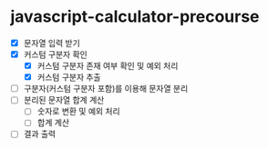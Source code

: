 # javascript-calculator-precourse

- [x] 문자열 입력 받기
- [x] 커스텀 구분자 확인
  - [x] 커스텀 구분자 존재 여부 확인 및 예외 처리
  - [x] 커스텀 구분자 추출
- [ ] 구분자(커스텀 구분자 포함)를 이용해 문자열 분리
- [ ] 분리된 문자열 합계 계산
  - [ ] 숫자로 변환 및 예외 처리
  - [ ] 합계 계산
- [ ] 결과 출력
